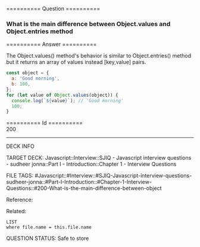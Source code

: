 ========== Question ==========  

### What is the main difference between Object.values and Object.entries method  

========== Answer ==========  

The Object.values() method's behavior is similar to Object.entries() method but
it returns an array of values instead [key,value] pairs.

```javascript
const object = {
  a: 'Good morning',
  b: 100,
};
for (let value of Object.values(object)) {
  console.log(`${value}`); // 'Good morning'
  100;
}
```

========== Id ==========  
200

---

DECK INFO

TARGET DECK: Javascript::Interview::SJIQ - Javascript interview questions - sudheer jonna::Part I - Introduction::Chapter 1 - Interview Questions

FILE TAGS: #Javascript::#Interview::#SJIQ-Javascript-interview-questions-sudheer-jonna::#Part-I-Introduction::#Chapter-1-Interview-Questions::#200-What-is-the-main-difference-between-object

Reference:

Related:

```dataview
LIST
where file.name = this.file.name
```

QUESTION STATUS: Safe to store
